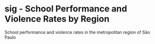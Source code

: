 # sig - School Performance and Violence Rates by Region
School performance and violence rates in the metropolitan region of São Paulo
